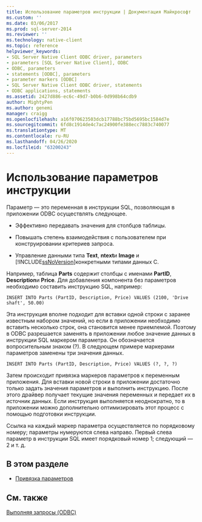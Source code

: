 ```yaml
---
title: Использование параметров инструкции | Документация Майкрософт
ms.custom: ''
ms.date: 03/06/2017
ms.prod: sql-server-2014
ms.reviewer: ''
ms.technology: native-client
ms.topic: reference
helpviewer_keywords:
- SQL Server Native Client ODBC driver, parameters
- parameters [SQL Server Native Client], ODBC
- ODBC, parameters
- statements [ODBC], parameters
- parameter markers [ODBC]
- SQL Server Native Client ODBC driver, statements
- ODBC applications, statements
ms.assetid: 2427d886-ec6c-49d7-b0b6-0d998b64cdb9
author: MightyPen
ms.author: genemi
manager: craigg
ms.openlocfilehash: a16f070623503dcb17788bc75bd5695bc1584d7e
ms.sourcegitcommit: 6fd8c1914de4c7ac24900fe388ecc7883c740077
ms.translationtype: MT
ms.contentlocale: ru-RU
ms.lasthandoff: 04/26/2020
ms.locfileid: "63200243"
---
```

# <a name="using-statement-parameters"></a>Использование параметров инструкции
  Параметр — это переменная в инструкции SQL, позволяющая в приложении ODBC осуществлять следующее.  
  
-   Эффективно передавать значения для столбцов таблицы.  
  
-   Повышать степень взаимодействия с пользователем при конструировании критериев запроса.  
  
-   Управление данными типа **Text**, **ntext**и **Image** и [!INCLUDE[ssNoVersion](../../includes/ssnoversion-md.md)]конкретными типами данных C.  
  
 Например, таблица **Parts** содержит столбцы с именами **PartID**, **Description**и **Price**. Для добавления компонента без параметров необходимо составить инструкцию SQL, например:  
  
```  
INSERT INTO Parts (PartID, Description, Price) VALUES (2100, 'Drive shaft', 50.00)  
```  
  
 Эта инструкция вполне подходит для вставки одной строки с заранее известным набором значений, но если в приложении необходимо вставить несколько строк, она становится менее приемлемой. Поэтому в ODBC разрешается заменять в приложении любое значение данных в инструкции SQL маркером параметра. Он обозначается вопросительным знаком (?). В следующем примере маркерами параметров заменены три значения данных.  
  
```  
INSERT INTO Parts (PartID, Description, Price) VALUES (?, ?, ?)  
```  
  
 Затем происходит привязка маркеров параметров к переменным приложения. Для вставки новой строки в приложении достаточно только задать значения параметров и выполнить инструкцию. После этого драйвер получает текущие значения переменных и передает их в источник данных. Если инструкция выполняется неоднократно, то в приложении можно дополнительно оптимизировать этот процесс с помощью подготовки инструкции.  
  
 Ссылка на каждый маркер параметра осуществляется по порядковому номеру; параметры нумеруются слева направо. Первый слева параметр в инструкции SQL имеет порядковый номер 1; следующий — 2 и т. д.  
  
## <a name="in-this-section"></a>В этом разделе  
  
-   [Привязка параметров](using-statement-parameters-binding-parameters.md)  
  
## <a name="see-also"></a>См. также  
 [Выполняя запросы &#40;ODBC&#41;](executing-queries-odbc.md)  
  
  
